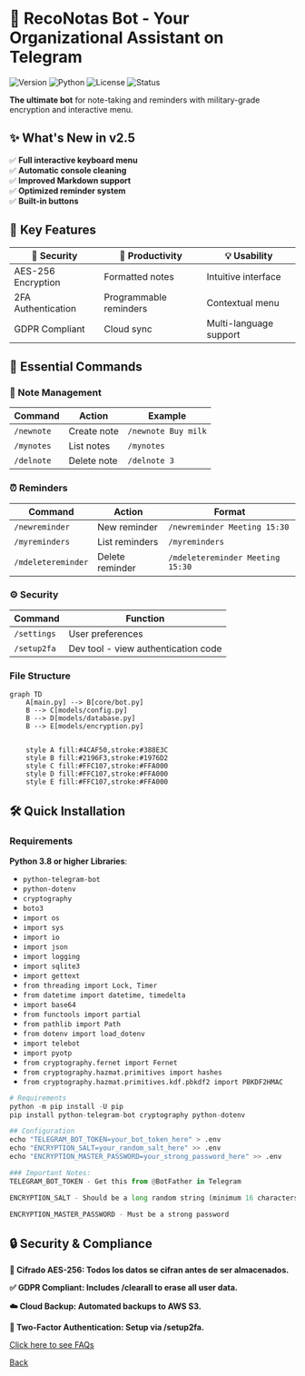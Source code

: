 # 🤖 RecoNotas Bot - Your Organizational Assistant on Telegram  

![Version](https://img.shields.io/badge/Version-2.5-blue) 
![Python](https://img.shields.io/badge/Python-3.8%2B-3776AB)
![License](https://img.shields.io/badge/License-MIT-green)
![Status](https://img.shields.io/badge/Status-Production-brightgreen)

**The ultimate bot** for note-taking and reminders with military-grade encryption and interactive menu.

## ✨ What's New in v2.5
✅ **Full interactive keyboard menu**  
✅ **Automatic console cleaning**  
✅ **Improved Markdown support**  
✅ **Optimized reminder system**  
✅ **Built-in buttons**  

## 🎯 Key Features  

| 🔐 Security         | 🚀 Productivity      | 💡 Usability         |
|---------------------|----------------------|----------------------|
| AES-256 Encryption  | Formatted notes      | Intuitive interface  |
| 2FA Authentication  | Programmable reminders| Contextual menu     |
| GDPR Compliant      | Cloud sync           | Multi-language support|

## 📲 Essential Commands  

### 📝 Note Management
| Command     | Action        | Example             |
|-------------|---------------|---------------------|
| `/newnote`  | Create note   | `/newnote Buy milk` |
| `/mynotes`  | List notes    | `/mynotes`          |
| `/delnote`  | Delete note   | `/delnote 3`        |

### ⏰ Reminders  
| Command            | Action          | Format                |
|--------------------|-----------------|-----------------------|
| `/newreminder`     | New reminder    | `/newreminder Meeting 15:30` |
| `/myreminders`     | List reminders  | `/myreminders`        |
| `/mdeletereminder` | Delete reminder | `/mdeletereminder Meeting 15:30`|

### ⚙️ Security
| Command      | Function                          |
|--------------|-----------------------------------|
| `/settings`  | User preferences                  |
| `/setup2fa`  | Dev tool - view authentication code|

### File Structure
```mermaid
graph TD
    A[main.py] --> B[core/bot.py]
    B --> C[models/config.py]
    B --> D[models/database.py]
    B --> E[models/encryption.py]

    
    style A fill:#4CAF50,stroke:#388E3C
    style B fill:#2196F3,stroke:#1976D2
    style C fill:#FFC107,stroke:#FFA000
    style D fill:#FFC107,stroke:#FFA000
    style E fill:#FFC107,stroke:#FFA000

```


## 🛠️ Quick Installation  

### Requirements

**Python 3.8 or higher**
**Libraries**:  
- `python-telegram-bot`
- `python-dotenv`
- `cryptography`
- `boto3`
- `import os`
- `import sys`
- `import io`
- `import json`
- `import logging`
- `import sqlite3`
- `import gettext`
- `from threading import Lock, Timer`
- `from datetime import datetime, timedelta`
- `import base64`
- `from functools import partial`
- `from pathlib import Path`
- `from dotenv import load_dotenv`
- `import telebot`
- `import pyotp`
- `from cryptography.fernet import Fernet`
- `from cryptography.hazmat.primitives import hashes`
- `from cryptography.hazmat.primitives.kdf.pbkdf2 import PBKDF2HMAC`

```python
# Requirements
python -m pip install -U pip
pip install python-telegram-bot cryptography python-dotenv

## Configuration
echo "TELEGRAM_BOT_TOKEN=your_bot_token_here" > .env
echo "ENCRYPTION_SALT=your_random_salt_here" >> .env
echo "ENCRYPTION_MASTER_PASSWORD=your_strong_password_here" >> .env

### Important Notes:
TELEGRAM_BOT_TOKEN - Get this from @BotFather in Telegram

ENCRYPTION_SALT - Should be a long random string (minimum 16 characters)

ENCRYPTION_MASTER_PASSWORD - Must be a strong password

```


## 🔒 Security & Compliance

**🔐 Cifrado AES-256: Todos los datos se cifran antes de ser almacenados.**

**✅ GDPR Compliant: Includes /clearall to erase all user data.**

**☁️ Cloud Backup: Automated backups to AWS S3.**

**🔑 Two-Factor Authentication: Setup via /setup2fa.**

[Click here to see FAQs](https://github.com/dopemmanuel/RecoNotas/blob/main/preguntas.md)

[Back](RecoNotas_v2.5\ReadMe.md)
